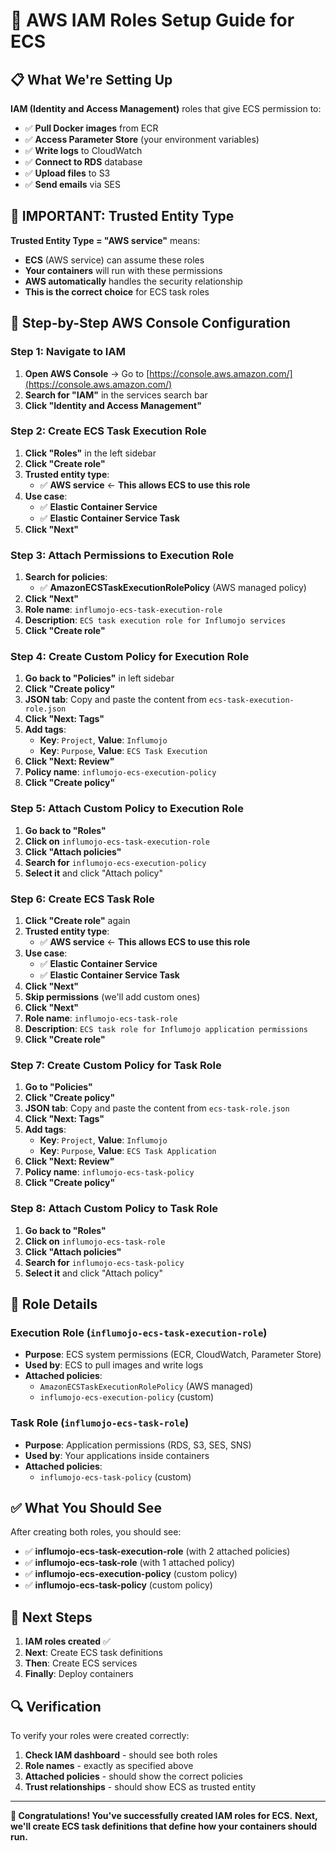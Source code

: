 # 🔐 AWS IAM Roles Setup Guide for ECS

## 📋 What We're Setting Up

**IAM (Identity and Access Management)** roles that give ECS permission to:
- ✅ **Pull Docker images** from ECR
- ✅ **Access Parameter Store** (your environment variables)
- ✅ **Write logs** to CloudWatch
- ✅ **Connect to RDS** database
- ✅ **Upload files** to S3
- ✅ **Send emails** via SES

## 🔑 **IMPORTANT: Trusted Entity Type**

**Trusted Entity Type = "AWS service"** means:
- **ECS** (AWS service) can assume these roles
- **Your containers** will run with these permissions
- **AWS automatically** handles the security relationship
- **This is the correct choice** for ECS task roles

## 🎯 Step-by-Step AWS Console Configuration

### **Step 1: Navigate to IAM**
1. **Open AWS Console** → Go to [https://console.aws.amazon.com/](https://console.aws.amazon.com/)
2. **Search for "IAM"** in the services search bar
3. **Click "Identity and Access Management"**

### **Step 2: Create ECS Task Execution Role**
1. **Click "Roles"** in the left sidebar
2. **Click "Create role"**
3. **Trusted entity type**: 
   - ✅ **AWS service** ← **This allows ECS to use this role**
4. **Use case**: 
   - ✅ **Elastic Container Service**
   - ✅ **Elastic Container Service Task**
5. **Click "Next"**

### **Step 3: Attach Permissions to Execution Role**
1. **Search for policies**:
   - ✅ **AmazonECSTaskExecutionRolePolicy** (AWS managed policy)
2. **Click "Next"**
3. **Role name**: `influmojo-ecs-task-execution-role`
4. **Description**: `ECS task execution role for Influmojo services`
5. **Click "Create role"**

### **Step 4: Create Custom Policy for Execution Role**
1. **Go back to "Policies"** in left sidebar
2. **Click "Create policy"**
3. **JSON tab**: Copy and paste the content from `ecs-task-execution-role.json`
4. **Click "Next: Tags"**
5. **Add tags**:
   - **Key**: `Project`, **Value**: `Influmojo`
   - **Key**: `Purpose`, **Value**: `ECS Task Execution`
6. **Click "Next: Review"**
7. **Policy name**: `influmojo-ecs-execution-policy`
8. **Click "Create policy"**

### **Step 5: Attach Custom Policy to Execution Role**
1. **Go back to "Roles"**
2. **Click on** `influmojo-ecs-task-execution-role`
3. **Click "Attach policies"**
4. **Search for** `influmojo-ecs-execution-policy`
5. **Select it** and click "Attach policy"

### **Step 6: Create ECS Task Role**
1. **Click "Create role"** again
2. **Trusted entity type**: 
   - ✅ **AWS service** ← **This allows ECS to use this role**
3. **Use case**: 
   - ✅ **Elastic Container Service**
   - ✅ **Elastic Container Service Task**
4. **Click "Next"**
5. **Skip permissions** (we'll add custom ones)
6. **Click "Next"**
7. **Role name**: `influmojo-ecs-task-role`
8. **Description**: `ECS task role for Influmojo application permissions`
9. **Click "Create role"**

### **Step 7: Create Custom Policy for Task Role**
1. **Go to "Policies"**
2. **Click "Create policy"**
3. **JSON tab**: Copy and paste the content from `ecs-task-role.json`
4. **Click "Next: Tags"**
5. **Add tags**:
   - **Key**: `Project`, **Value**: `Influmojo`
   - **Key**: `Purpose`, **Value**: `ECS Task Application`
6. **Click "Next: Review"**
7. **Policy name**: `influmojo-ecs-task-policy`
8. **Click "Create policy"**

### **Step 8: Attach Custom Policy to Task Role**
1. **Go back to "Roles"**
2. **Click on** `influmojo-ecs-task-role`
3. **Click "Attach policies"**
4. **Search for** `influmojo-ecs-task-policy`
5. **Select it** and click "Attach policy"

## 🔐 Role Details

### **Execution Role** (`influmojo-ecs-task-execution-role`)
- **Purpose**: ECS system permissions (ECR, CloudWatch, Parameter Store)
- **Used by**: ECS to pull images and write logs
- **Attached policies**: 
  - `AmazonECSTaskExecutionRolePolicy` (AWS managed)
  - `influmojo-ecs-execution-policy` (custom)

### **Task Role** (`influmojo-ecs-task-role`)
- **Purpose**: Application permissions (RDS, S3, SES, SNS)
- **Used by**: Your applications inside containers
- **Attached policies**: 
  - `influmojo-ecs-task-policy` (custom)

## ✅ What You Should See

After creating both roles, you should see:
- ✅ **influmojo-ecs-task-execution-role** (with 2 attached policies)
- ✅ **influmojo-ecs-task-role** (with 1 attached policy)
- ✅ **influmojo-ecs-execution-policy** (custom policy)
- ✅ **influmojo-ecs-task-policy** (custom policy)

## 🚀 Next Steps

1. **IAM roles created** ✅
2. **Next**: Create ECS task definitions
3. **Then**: Create ECS services
4. **Finally**: Deploy containers

## 🔍 Verification

To verify your roles were created correctly:
1. **Check IAM dashboard** - should see both roles
2. **Role names** - exactly as specified above
3. **Attached policies** - should show the correct policies
4. **Trust relationships** - should show ECS as trusted entity

---

**🎉 Congratulations! You've successfully created IAM roles for ECS.**
**Next, we'll create ECS task definitions that define how your containers should run.**
